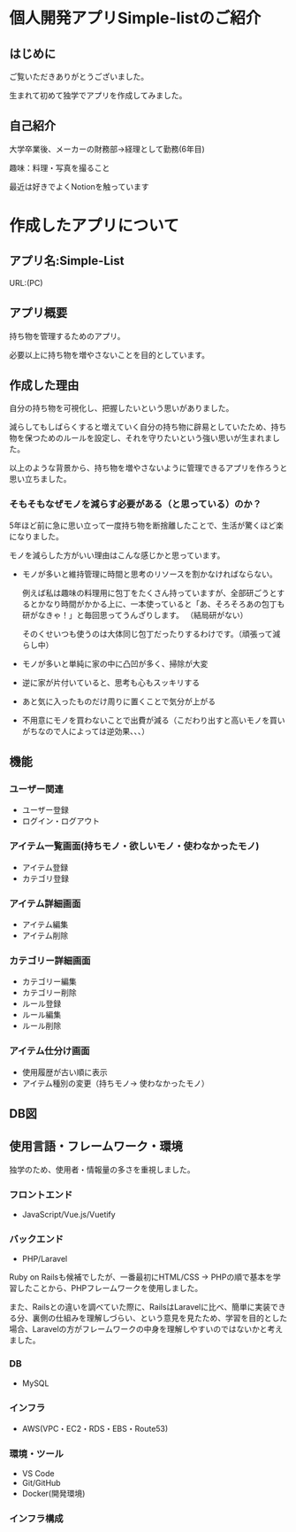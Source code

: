 # 個人開発アプリSimple-listのご紹介
## はじめに
ご覧いただきありがとうございました。

生まれて初めて独学でアプリを作成してみました。

## 自己紹介
大学卒業後、メーカーの財務部->経理として勤務(6年目)

趣味：料理・写真を撮ること

最近は好きでよくNotionを触っています


# 作成したアプリについて

## アプリ名:Simple-List
URL:(PC)

## アプリ概要
持ち物を管理するためのアプリ。

必要以上に持ち物を増やさないことを目的としています。

## 作成した理由
自分の持ち物を可視化し、把握したいという思いがありました。

減らしてもしばらくすると増えていく自分の持ち物に辟易としていたため、持ち物を保つためのルールを設定し、それを守りたいという強い思いが生まれました。

以上のような背景から、持ち物を増やさないように管理できるアプリを作ろうと思い立ちました。

### そもそもなぜモノを減らす必要がある（と思っている）のか？
5年ほど前に急に思い立って一度持ち物を断捨離したことで、生活が驚くほど楽になりました。

モノを減らした方がいい理由はこんな感じかと思っています。

- モノが多いと維持管理に時間と思考のリソースを割かなければならない。

  例えば私は趣味の料理用に包丁をたくさん持っていますが、全部研ごうとするとかなり時間がかかる上に、一本使っていると「あ、そろそろあの包丁も研がなきゃ！」と毎回思ってうんざりします。  （結局研がない）

  そのくせいつも使うのは大体同じ包丁だったりするわけです。（頑張って減らし中）

- モノが多いと単純に家の中に凸凹が多く、掃除が大変
- 逆に家が片付いていると、思考も心もスッキリする
- あと気に入ったものだけ周りに置くことで気分が上がる
- 不用意にモノを買わないことで出費が減る（こだわり出すと高いモノを買いがちなので人によっては逆効果、、、）

## 機能

### ユーザー関連
- ユーザー登録
- ログイン・ログアウト

### アイテム一覧画面(持ちモノ・欲しいモノ・使わなかったモノ)
- アイテム登録
- カテゴリ登録

### アイテム詳細画面
- アイテム編集
- アイテム削除

### カテゴリー詳細画面
- カテゴリー編集
- カテゴリー削除
- ルール登録
- ルール編集
- ルール削除

### アイテム仕分け画面
- 使用履歴が古い順に表示
- アイテム種別の変更（持ちモノ-> 使わなかったモノ）

## DB図

## 使用言語・フレームワーク・環境
独学のため、使用者・情報量の多さを重視しました。

### フロントエンド
- JavaScript/Vue.js/Vuetify

### バックエンド
- PHP/Laravel

Ruby on Railsも候補でしたが、一番最初にHTML/CSS -> PHPの順で基本を学習したことから、PHPフレームワークを使用しました。

また、Railsとの違いを調べていた際に、RailsはLaravelに比べ、簡単に実装できる分、裏側の仕組みを理解しづらい、という意見を見たため、学習を目的とした場合、Laravelの方がフレームワークの中身を理解しやすいのではないかと考えました。

### DB
- MySQL

### インフラ
- AWS(VPC・EC2・RDS・EBS・Route53)

### 環境・ツール
- VS Code
- Git/GitHub
- Docker(開発環境)

### インフラ構成


